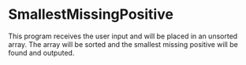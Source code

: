 # SmallestMissingPositive
This program receives the user input and will be placed in an unsorted array. The array will be sorted and the smallest missing positive will be found and outputed. 
